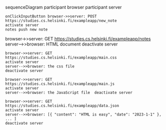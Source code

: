 sequenceDiagram
	participant browser
	participant server

	onClickInputButton browser->>server: POST https://studies.cs.helsinki.fi/exampleapp/new_note
	activate server
	notes push new note	
browser->>server: GET 
https://studies.cs.helsinki.fi/exampleapp/notes
	 server-->>browser: HTML document
    deactivate server

	browser->>server: GET https://studies.cs.helsinki.fi/exampleapp/main.css
	activate server
	server-->>browser: the css file
	deactivate server

	browser->>server: GET https://studies.cs.helsinki.fi/exampleapp/main.js
 	activate server
	server-->>browser: the JavaScript file	deactivate server

	browser->>server: GET https://studies.cs.helsinki.fi/exampleapp/data.json
	activate server
	server-->>browser: [{ "content": "HTML is easy", "date": "2023-1-1" }, ... ]
	deactivate server
